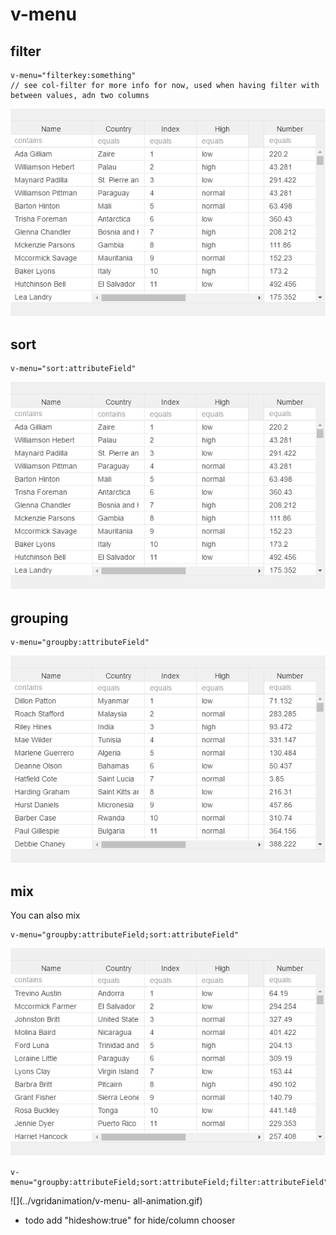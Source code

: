 # v-menu


## filter


```
v-menu="filterkey:something" 
// see col-filter for more info for now, used when having filter with between values, adn two columns
```


![](/vgridanimation/v-menu-filter-animation.gif)


## sort


```
v-menu="sort:attributeField"
```

![](../vgridanimation/v-menu-sort-animation.gif)


## grouping


```
v-menu="groupby:attributeField"
```

![](../vgridanimation/v-menu-group-animation.gif)


## mix


You can also mix

```
v-menu="groupby:attributeField;sort:attributeField"
```

![](../vgridanimation/v-menu-sort-and-group-animation.gif)

```
v-menu="groupby:attributeField;sort:attributeField;filter:attributeField"
```

![](../vgridanimation/v-menu- all-animation.gif)

* todo add "hideshow:true" for hide/column chooser



